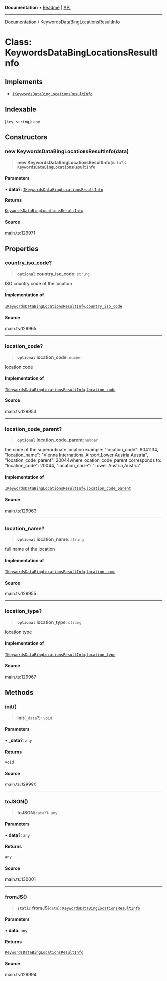 **Documentation** • [Readme](../README.md) \| [API](../globals.md)

***

[Documentation](../README.md) / KeywordsDataBingLocationsResultInfo

# Class: KeywordsDataBingLocationsResultInfo

## Implements

- [`IKeywordsDataBingLocationsResultInfo`](../interfaces/IKeywordsDataBingLocationsResultInfo.md)

## Indexable

 \[`key`: `string`\]: `any`

## Constructors

### new KeywordsDataBingLocationsResultInfo(data)

> **new KeywordsDataBingLocationsResultInfo**(`data`?): [`KeywordsDataBingLocationsResultInfo`](KeywordsDataBingLocationsResultInfo.md)

#### Parameters

• **data?**: [`IKeywordsDataBingLocationsResultInfo`](../interfaces/IKeywordsDataBingLocationsResultInfo.md)

#### Returns

[`KeywordsDataBingLocationsResultInfo`](KeywordsDataBingLocationsResultInfo.md)

#### Source

main.ts:129971

## Properties

### country\_iso\_code?

> **`optional`** **country\_iso\_code**: `string`

ISO country code of the location

#### Implementation of

[`IKeywordsDataBingLocationsResultInfo`](../interfaces/IKeywordsDataBingLocationsResultInfo.md).[`country_iso_code`](../interfaces/IKeywordsDataBingLocationsResultInfo.md#country_iso_code)

#### Source

main.ts:129965

***

### location\_code?

> **`optional`** **location\_code**: `number`

location code

#### Implementation of

[`IKeywordsDataBingLocationsResultInfo`](../interfaces/IKeywordsDataBingLocationsResultInfo.md).[`location_code`](../interfaces/IKeywordsDataBingLocationsResultInfo.md#location_code)

#### Source

main.ts:129953

***

### location\_code\_parent?

> **`optional`** **location\_code\_parent**: `number`

the code of the superordinate location
example:
"location_code": 9041134,
"location_name": "Vienna International Airport,Lower Austria,Austria",
"location_code_parent": 20044where location_code_parent corresponds to:
"location_code": 20044,
"location_name": "Lower Austria,Austria"

#### Implementation of

[`IKeywordsDataBingLocationsResultInfo`](../interfaces/IKeywordsDataBingLocationsResultInfo.md).[`location_code_parent`](../interfaces/IKeywordsDataBingLocationsResultInfo.md#location_code_parent)

#### Source

main.ts:129963

***

### location\_name?

> **`optional`** **location\_name**: `string`

full name of the location

#### Implementation of

[`IKeywordsDataBingLocationsResultInfo`](../interfaces/IKeywordsDataBingLocationsResultInfo.md).[`location_name`](../interfaces/IKeywordsDataBingLocationsResultInfo.md#location_name)

#### Source

main.ts:129955

***

### location\_type?

> **`optional`** **location\_type**: `string`

location type

#### Implementation of

[`IKeywordsDataBingLocationsResultInfo`](../interfaces/IKeywordsDataBingLocationsResultInfo.md).[`location_type`](../interfaces/IKeywordsDataBingLocationsResultInfo.md#location_type)

#### Source

main.ts:129967

## Methods

### init()

> **init**(`_data`?): `void`

#### Parameters

• **\_data?**: `any`

#### Returns

`void`

#### Source

main.ts:129980

***

### toJSON()

> **toJSON**(`data`?): `any`

#### Parameters

• **data?**: `any`

#### Returns

`any`

#### Source

main.ts:130001

***

### fromJS()

> **`static`** **fromJS**(`data`): [`KeywordsDataBingLocationsResultInfo`](KeywordsDataBingLocationsResultInfo.md)

#### Parameters

• **data**: `any`

#### Returns

[`KeywordsDataBingLocationsResultInfo`](KeywordsDataBingLocationsResultInfo.md)

#### Source

main.ts:129994
